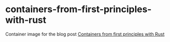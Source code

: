 # containers-from-first-principles-with-rust

Container image for the blog post [Containers from first principles with Rust](https://dev.to/donaldsebleung/containers-from-first-principles-with-rust-2211)
